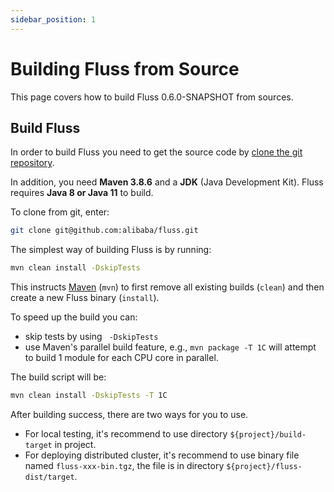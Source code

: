 ```yaml
---
sidebar_position: 1
---
```


# Building Fluss from Source

This page covers how to build Fluss 0.6.0-SNAPSHOT from sources.

## Build Fluss

In order to build Fluss you need to get the source code by [clone the git repository](https://github.com/alibaba/fluss).

In addition, you need **Maven 3.8.6** and a **JDK** (Java Development Kit). Fluss requires **Java 8 or Java 11** to build.

To clone from git, enter:

```bash
git clone git@github.com:alibaba/fluss.git
```

The simplest way of building Fluss is by running:

```bash
mvn clean install -DskipTests
```

This instructs [Maven](http://maven.apache.org) (`mvn`) to first remove all existing builds (`clean`) and then create a new Fluss binary (`install`).

To speed up the build you can:
- skip tests by using ` -DskipTests`
- use Maven's parallel build feature, e.g., `mvn package -T 1C` will attempt to build 1 module for each CPU core in parallel.

The build script will be:
```bash
mvn clean install -DskipTests -T 1C
```
After building success, there are two ways for you to use.
- For local testing, it's recommend to use directory `${project}/build-target` in project.
- For deploying distributed cluster, it's recommend to use binary file named `fluss-xxx-bin.tgz`, the file is in directory `${project}/fluss-dist/target`.